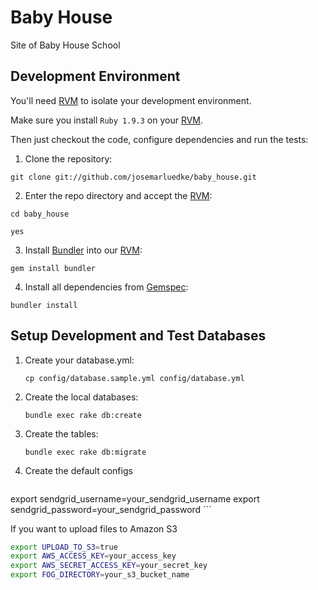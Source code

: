 # Baby House

Site of Baby House School

## Development Environment


You'll need [RVM][] to isolate your development environment.

Make sure you install `Ruby 1.9.3` on your [RVM][].

Then just checkout the code, configure dependencies and run the tests:

1. Clone the repository:

 `git clone git://github.com/josemarluedke/baby_house.git`

2. Enter the repo directory and accept the [RVM][]:

 `cd baby_house`

 `yes`

3. Install [Bundler][] into our [RVM][]:

 `gem install bundler`

4. Install all dependencies from [Gemspec][]:

 `bundler install`


## Setup Development and Test Databases


1. Create your database.yml:

	`cp config/database.sample.yml config/database.yml`

2. Create the local databases:

	`bundle exec rake db:create`

2. Create the tables:

	`bundle exec rake db:migrate`

4. Create the default configs

	```
export sendgrid_username=your_sendgrid_username
export sendgrid_password=your_sendgrid_password
	```

If you want to upload files to Amazon S3
```sh
export UPLOAD_TO_S3=true
export AWS_ACCESS_KEY=your_access_key
export AWS_SECRET_ACCESS_KEY=your_secret_key
export FOG_DIRECTORY=your_s3_bucket_name
```

[rvm]: https://rvm.io/
[bundler]: http://gembundler.com/
[Gemspec]: http://docs.rubygems.org/read/chapter/20

